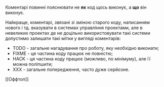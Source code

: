 Коментарі повинні пояснювати не **як** код щось виконує, а **що** він виконує.

Найкраще, коментарі, звязані зі зміною старого коду, написанням нового і тд. вказувати в системах управління проектами, але в невеликих проектах де не доцільно використовувати такі системи допустимо залишати такі мітки у вигляді коментарів:
- TODO - загальне нагадування про роботу, яку необхідно виконати;
- FIXME - ця частина коду працює не повністю;
- HACK - ця частина коду працює (можливо, по мінімуму), але її можна поліпшити;
- XXX - загальне попередження, часто дуже серйозне.

[[Оффтоп]]